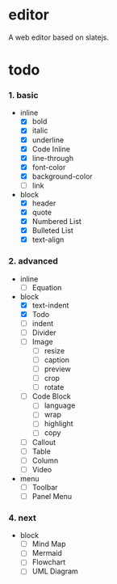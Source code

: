# editor

A web editor based on slatejs.

# todo

### 1. basic

- inline
  - [x] bold
  - [x] italic
  - [x] underline
  - [x] Code Inline
  - [x] line-through
  - [x] font-color
  - [x] background-color
  - [ ] link
- block
  - [x] header
  - [x] quote
  - [x] Numbered List
  - [x] Bulleted List
  - [x] text-align

### 2. advanced

- inline
  - [ ] Equation
- block
  - [x] text-indent
  - [x] Todo
  - [ ] indent
  - [ ] Divider
  - [ ] Image
    - [ ] resize
    - [ ] caption
    - [ ] preview
    - [ ] crop
    - [ ] rotate
  - [ ] Code Block
    - [ ] language
    - [ ] wrap
    - [ ] highlight
    - [ ] copy
  - [ ] Callout
  - [ ] Table
  - [ ] Column
  - [ ] Video
- menu
  - [ ] Toolbar
  - [ ] Panel Menu

### 4. next

- block
  - [ ] Mind Map
  - [ ] Mermaid
  - [ ] Flowchart
  - [ ] UML Diagram
